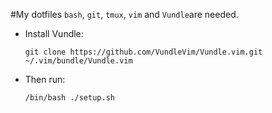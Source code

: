 #My dotfiles
`bash`, `git`, `tmux`, `vim` and `Vundle`are needed.
- Install Vundle:
  
  ```
  git clone https://github.com/VundleVim/Vundle.vim.git ~/.vim/bundle/Vundle.vim
  ```
- Then run:
  
  ```
  /bin/bash ./setup.sh
  ```

